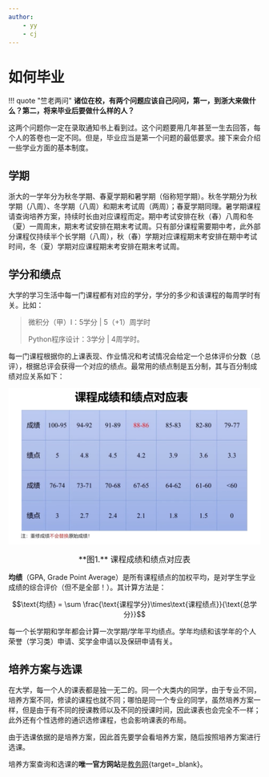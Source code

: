 ```yaml
---
author:
    - yy
    - cj
---
```


# **如何毕业**

!!! quote "竺老两问"
    **诸位在校，有两个问题应该自己问问，第一，到浙大来做什么？第二，将来毕业后要做什么样的人？**

这两个问题你一定在录取通知书上看到过。这个问题要用几年甚至一生去回答，每个人的答卷也一定不同。但是，毕业应当是第一个问题的最低要求。接下来会介绍一些学业方面的基本制度。

## 学期

浙大的一学年分为秋冬学期、春夏学期和暑学期（俗称短学期）。秋冬学期分为秋学期（八周）、冬学期（八周）和期末考试周（两周）；春夏学期同理。暑学期课程请查询培养方案，持续时长由对应课程而定。期中考试安排在秋（春）八周和冬（夏）一周周末，期末考试安排在期末考试周。只有部分课程需要期中考，此外部分课程仅持续半个长学期（八周），秋（春）学期对应课程期末考安排在期中考试时间，冬（夏）学期对应课程期末考安排在期末考试周。

## 学分和绩点

大学的学习生活中每一门课程都有对应的学分，学分的多少和该课程的每周学时有关。比如：
> 微积分（甲）Ⅰ：5学分 | 5（+1）周学时
> 
> Python程序设计：3学分 | 4周学时。

每一门课程根据你的上课表现、作业情况和考试情况会给定一个总体评价分数（总评），根据总评会获得一个对应的绩点。最常用的绩点制是五分制，其与百分制成绩对应关系如下：

![课程成绩和绩点对应表](课程成绩和绩点对应表.png)
<center><font size=3>**图1.** 课程成绩和绩点对应表</font></center>

**均绩**（GPA, Grade Point Average）是所有课程绩点的加权平均，是对学生学业成绩的综合评价（但不是全部！）。其计算方法是：

$$\text{均绩} = \sum \frac{\text{课程学分}\times\text{课程绩点}}{\text{总学分}}$$

每一个长学期和学年都会计算一次学期/学年平均绩点。学年均绩和该学年的个人荣誉（学习类）申请、奖学金申请以及保研申请有关。

## 培养方案与选课

在大学，每一个人的课表都是独一无二的。同一个大类内的同学，由于专业不同，培养方案不同，修读的课程也就不同；哪怕是同一个专业的同学，虽然培养方案一样，但是由于有不同的授课教师以及不同的授课时间，因此课表也会完全不一样；此外还有个性选修的通识选修课程，也会影响课表的布局。

由于选课依据的是培养方案，因此首先要学会看培养方案，随后按照培养方案进行选课。

培养方案查询和选课的**唯一官方网站**是[教务网](http://zdbk.zju.edu.cn){target=_blank}。
